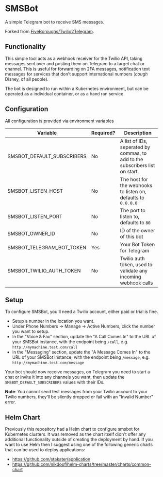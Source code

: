 # SMSBot

A simple Telegram bot to receive SMS messages.

Forked from [FiveBoroughs/Twilio2Telegram](https://github.com/FiveBoroughs/Twilio2Telegram).

## Functionality

This simple tool acts as a webhook receiver for the Twilio API, taking messages sent over and posting them on Telegram to a target chat or channel. This is useful for forwarding on 2FA messages, notification text messages for services that don't support international numbers (*cough* Disney, of all people).

The bot is designed to run within a Kubernetes environment, but can be operated as a individual container, or as a hand ran service.

## Configuration

All configuration is provided via environment variables

| Variable                   | Required? | Description                                                                 |
| -------------------------- | --------- | --------------------------------------------------------------------------- |
| SMSBOT_DEFAULT_SUBSCRIBERS | No        | A list of IDs, seperated by commas, to add to the subscribers list on start |
| SMSBOT_LISTEN_HOST         | No        | The host for the webhooks to listen on, defaults to `0.0.0.0`               |
| SMSBOT_LISTEN_PORT         | No        | The port to listen to, defaults to `80`                                     |
| SMSBOT_OWNER_ID            | No        | ID of the owner of this bot                                                 |
| SMSBOT_TELEGRAM_BOT_TOKEN  | Yes       | Your Bot Token for Telegram                                                 |
| SMSBOT_TWILIO_AUTH_TOKEN   | No        | Twilio auth token, used to validate any incoming webhook calls              |

## Setup

To configure SMSBot, you'll need a Twilio account, either paid or trial is fine.

* Setup a number in the location you want.
* Under Phone Numbers -> Manage -> Active Numbers, click the number you want to setup.
* In the "Voice & Fax" section, update the "A Call Comes In" to the URL of your SMSBot instance, with the endpoint being `/call`, e.g. `http://mymachine.test.com/call`
* In the "Messaging" section, update the "A Message Comes In" to the URL of your SMSBot instance, with the endpoint being `/message`, e.g. `http://mymachine.test.com/message`

Your bot should now receive messages, on Telegram you need to start a chat or invite it into any channels you want, then update the `SMSBOT_DEFAULT_SUBSCRIBERS` values with their IDs.

**Note**: You cannot send test messages from your Twilio account to your Twilio numbers, they'll be silently dropped or fail with an "Invalid Number" error.

## Helm Chart

Previously this repository had a Helm chart to configure smsbot for Kubernetes clusters. It was removed as the chart itself didn't offer any additional functionality outside of creating the deployment by hand. If you want to use Helm then I suggest using one of the following generic charts that can be used to deploy applications:

* https://github.com/stakater/application
* https://github.com/nikdoof/helm-charts/tree/master/charts/common-chart
